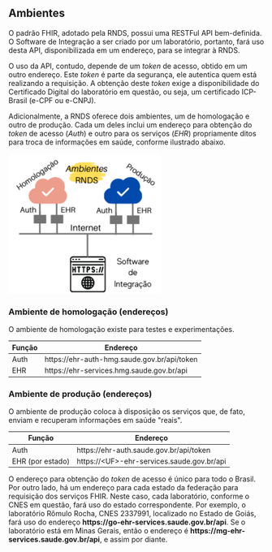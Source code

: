 ## Ambientes

O padrão FHIR, adotado pela RNDS, possui uma RESTFul API bem-definida.
O Software de Integração a ser criado por um laboratório, portanto, fará
uso desta API, disponibilizada em um endereço, para se integrar à RNDS.

O uso da API, contudo, depende de um _token_ de acesso, obtido em um outro
endereço. Este _token_ é parte da segurança, ele autentica quem está
realizando a requisição. A obtenção deste _token_ exige a disponibilidade
do Certificado Digital do laboratório em questão, ou seja, um certificado
ICP-Brasil (e-CPF ou e-CNPJ).

Adicionalmente, a RNDS oferece dois ambientes, um de homologação e outro de produção.
Cada um deles inclui um endereço para obtenção do _token_ de acesso (_Auth_) e
outro para os serviços (_EHR_) propriamente ditos para troca de informações em saúde, conforme ilustrado abaixo.

<img src="../media/ambientes.png" width="300px">

### Ambiente de homologação (endereços)

O ambiente de homologação existe para testes e experimentações.

| Função | Endereço                                                 |
| ------ | -------------------------------------------------------- |
| Auth   | https<span>:</span>//ehr-auth-hmg.saude.gov.br/api/token |
| EHR    | https<span>:</span>//ehr-services.hmg.saude.gov.br/api   |

### Ambiente de produção (endereços)

O ambiente de produção coloca à disposição os serviços que, de fato,
enviam e recuperam informações em saúde "reais".

| Função           | Endereço                                                      |
| ---------------- | ------------------------------------------------------------- |
| Auth             | https<span>:</span>//ehr-auth.saude.gov.br/api/token          |
| EHR (por estado) | https<span>:</span>//&lt;UF&gt;-ehr-services.saude.gov.br/api |

O endereço para obtenção do _token_ de acesso é único para todo o Brasil.
Por outro lado, há um endereço para cada estado da federação para requisição
dos serviços FHIR. Neste caso, cada laboratório, conforme o CNES em questão, fará uso do estado correspondente.
Por exemplo, o laboratório Rômulo Rocha, CNES 2337991, localizado no Estado de Goiás, fará uso do
endereço **https<span>:</span>//go-ehr-services.saude.gov.br/api**. Se o laboratório está em Minas Gerais, então
o endereço é **https<span>:</span>//mg-ehr-services.saude.gov.br/api**, e assim por diante.
